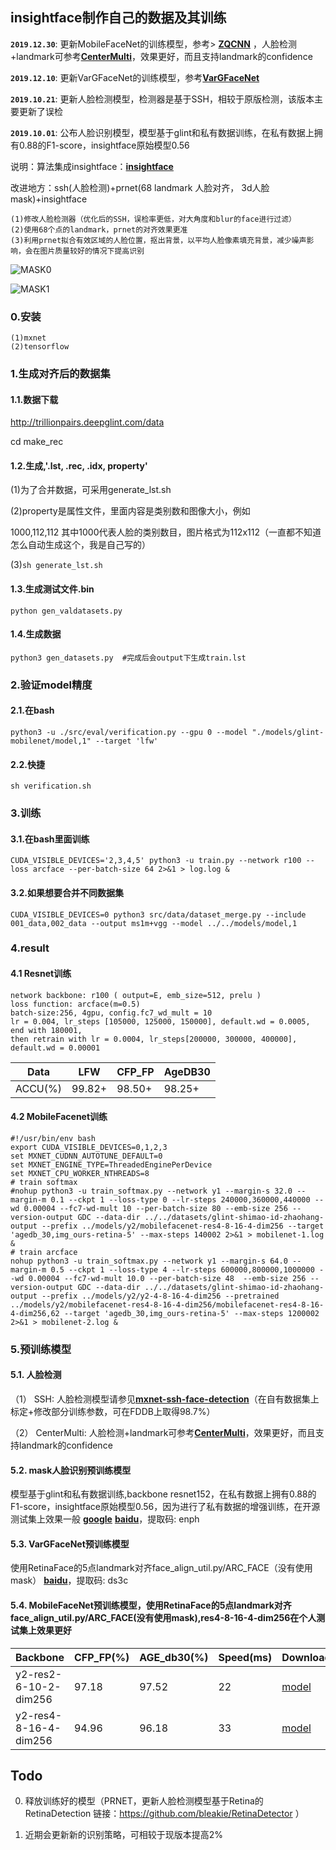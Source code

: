 ## insightface制作自己的数据及其训练 ##

**`2019.12.30`**: 更新MobileFaceNet的训练模型，参考> [**ZQCNN**](https://github.com/zuoqing1988/ZQCNN) ，人脸检测+landmark可参考[**CenterMulti**](https://github.com/bleakie/CenterMulti)，效果更好，而且支持landmark的confidence

**`2019.12.10`**: 更新VarGFaceNet的训练模型，参考[**VarGFaceNet**](https://github.com/zma-c-137/VarGFaceNet)

**`2019.10.21`**: 更新人脸检测模型，检测器是基于SSH，相较于原版检测，该版本主要更新了误检

**`2019.10.01`**: 公布人脸识别模型，模型基于glint和私有数据训练，在私有数据上拥有0.88的F1-score，insightface原始模型0.56

说明：算法集成insightface：[**insightface**](https://github.com/deepinsight/insightface)

改进地方：ssh(人脸检测)+prnet(68 landmark 人脸对齐， 3d人脸mask)+insightface

```
(1)修改人脸检测器（优化后的SSH，误检率更低，对大角度和blur的face进行过滤）
(2)使用68个点的landmark，prnet的对齐效果更准
(3)利用prnet拟合有效区域的人脸位置，抠出背景，以平均人脸像素填充背景，减少噪声影响，会在图片质量较好的情况下提高识别
```

![MASK0](https://github.com/bleakie/MaskInsightface/blob/master/images/src.png)

![MASK1](https://github.com/bleakie/MaskInsightface/blob/master/images/mask.png)

### 0.安装

```
(1)mxnet
(2)tensorflow
```

### 1.生成对齐后的数据集

#### 1.1.数据下载

http://trillionpairs.deepglint.com/data

cd make_rec

#### 1.2.生成,'.lst, .rec, .idx, property'

(1)为了合并数据，可采用generate_lst.sh

(2)property是属性文件，里面内容是类别数和图像大小，例如

1000,112,112 其中1000代表人脸的类别数目，图片格式为112x112（一直都不知道怎么自动生成这个，我是自己写的）

(3)```sh generate_lst.sh```

#### 1.3.生成测试文件.bin

```
python gen_valdatasets.py
```

#### 1.4.生成数据

```
python3 gen_datasets.py  #完成后会output下生成train.lst
```
### 2.验证model精度

#### 2.1.在bash

```
python3 -u ./src/eval/verification.py --gpu 0 --model "./models/glint-mobilenet/model,1" --target 'lfw'
```

#### 2.2.快捷

```
sh verification.sh
```

### 3.训练

#### 3.1.在bash里面训练

```
CUDA_VISIBLE_DEVICES='2,3,4,5' python3 -u train.py --network r100 --loss arcface --per-batch-size 64 2>&1 > log.log &
```

#### 3.2.如果想要合并不同数据集

```
CUDA_VISIBLE_DEVICES=0 python3 src/data/dataset_merge.py --include 001_data,002_data --output ms1m+vgg --model ../../models/model,1
```

### 4.result

#### 4.1 Resnet训练

```
network backbone: r100 ( output=E, emb_size=512, prelu )
loss function: arcface(m=0.5)
batch-size:256, 4gpu, config.fc7_wd_mult = 10
lr = 0.004, lr_steps [105000, 125000, 150000], default.wd = 0.0005, end with 180001,
then retrain with lr = 0.0004, lr_steps[200000, 300000, 400000], default.wd = 0.00001
```

|  Data    |      LFW   |    CFP_FP    |  AgeDB30  |
| -------- | -----------|--------------|---------- |
|  ACCU(%) |    99.82+  |    98.50+    |  98.25+   |

#### 4.2 MobileFacenet训练

```
#!/usr/bin/env bash
export CUDA_VISIBLE_DEVICES=0,1,2,3
set MXNET_CUDNN_AUTOTUNE_DEFAULT=0
set MXNET_ENGINE_TYPE=ThreadedEnginePerDevice
set MXNET_CPU_WORKER_NTHREADS=8
# train softmax
#nohup python3 -u train_softmax.py --network y1 --margin-s 32.0 --margin-m 0.1 --ckpt 1 --loss-type 0 --lr-steps 240000,360000,440000 --wd 0.00004 --fc7-wd-mult 10 --per-batch-size 80 --emb-size 256 --version-output GDC --data-dir ../../datasets/glint-shimao-id-zhaohang-output --prefix ../models/y2/mobilefacenet-res4-8-16-4-dim256 --target 'agedb_30,img_ours-retina-5' --max-steps 140002 2>&1 > mobilenet-1.log &
# train arcface
nohup python3 -u train_softmax.py --network y1 --margin-s 64.0 --margin-m 0.5 --ckpt 1 --loss-type 4 --lr-steps 600000,800000,1000000 --wd 0.00004 --fc7-wd-mult 10.0 --per-batch-size 48  --emb-size 256 --version-output GDC --data-dir ../../datasets/glint-shimao-id-zhaohang-output --prefix ../models/y2/y2-4-8-16-4-dim256 --pretrained ../models/y2/mobilefacenet-res4-8-16-4-dim256/mobilefacenet-res4-8-16-4-dim256,62 --target 'agedb_30,img_ours-retina-5' --max-steps 1200002 2>&1 > mobilenet-2.log &
```

### 5.预训练模型
#### 5.1. 人脸检测
（1） SSH: 人脸检测模型请参见[**mxnet-ssh-face-detection**](https://github.com/bleakie/mxnet-ssh-face-detection)（在自有数据集上标定+修改部分训练参数，可在FDDB上取得98.7%）

（2） CenterMulti: 人脸检测+landmark可参考[**CenterMulti**](https://github.com/bleakie/CenterMulti)，效果更好，而且支持landmark的confidence

#### 5.2. mask人脸识别预训练模型
模型基于glint和私有数据训练,backbone resnet152，在私有数据上拥有0.88的F1-score，insightface原始模型0.56，因为进行了私有数据的增强训练，在开源测试集上效果一般
[**google**](https://drive.google.com/drive/folders/1zWadm9yu0rcjIQ_MnoXAQ27kA-CJYGms?usp=sharing)
[**baidu**](https://pan.baidu.com/s/1ySZeJWa-r7oS4E_8dpdo4w)，提取码: enph 
   
#### 5.3. VarGFaceNet预训练模型
使用RetinaFace的5点landmark对齐face_align_util.py/ARC_FACE（没有使用mask）
[**baidu**](https://pan.baidu.com/s/1x7aZVaslT6vtlpO-6zr1Pw)，提取码: ds3c
 
#### 5.4. MobileFaceNet预训练模型，使用RetinaFace的5点landmark对齐face_align_util.py/ARC_FACE(没有使用mask),res4-8-16-4-dim256在个人测试集上效果更好

 | Backbone     |  CFP_FP(%)       |  AGE_db30(%)         |  Speed(ms) | Download |
|--------------|-----------|--------------|----------|----------|
|y2-res2-6-10-2-dim256       | 97.18      |    97.52      |  22 |[model](https://pan.baidu.com/s/1-5t5pd98FwZDCE-RK2WiHA)  |
|y2-res4-8-16-4-dim256     | 94.96     |    96.18      |  33 |[model](https://pan.baidu.com/s/1PPpGy87aUoSfq4k3VpZwIw)  |

## Todo
0. 释放训练好的模型（PRNET，更新人脸检测模型基于Retina的RetinaDetection 链接：https://github.com/bleakie/RetinaDetector ）

1. 近期会更新新的识别策略，可相较于现版本提高2%

